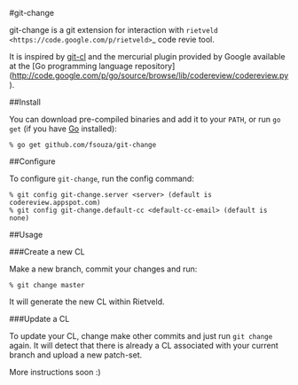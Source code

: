 #git-change

git-change is a git extension for interaction with `rietveld
<https://code.google.com/p/rietveld>`_ code revie tool.

It is inspired by [git-cl](https://github.com/martine/git-cl) and the mercurial
plugin provided by Google available at the [Go programming language repository]
(http://code.google.com/p/go/source/browse/lib/codereview/codereview.py).

##Install

You can download pre-compiled binaries and add it to your `PATH`, or run `go
get` (if you have [Go](http://golang.org/doc/install) installed):

    % go get github.com/fsouza/git-change

##Configure

To configure `git-change`, run the config command:

    % git config git-change.server <server> (default is codereview.appspot.com)
    % git config git-change.default-cc <default-cc-email> (default is none)

##Usage

###Create a new CL

Make a new branch, commit your changes and run:

    % git change master

It will generate the new CL within Rietveld.

###Update a CL

To update your CL, change make other commits and just run `git change` again.
It will detect that there is already a CL associated with your current branch
and upload a new patch-set.

More instructions soon :)
